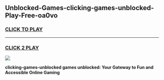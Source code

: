 
## Unblocked-Games-clicking-games-unblocked-Play-Free-oa0vo
<h3>
<a href="https://premium76.site?title=clicking-games-unblocked&ref=23A">CLICK TO PLAY</a></h3>
<hr>

<h3>
<a href="https://premium76.site?title=clicking-games-unblocked&ref=23A">CLICK 2 PLAY</a>
  
</h3>

<a href="https://premium76.site?title=clicking-games-unblocked&ref=23A"><img src="https://clearcache.store/games.png"></a>


**clicking-games-unblocked games unblocked: Your Gateway to Fun and Accessible Online Gaming**
